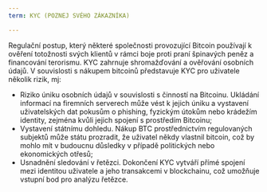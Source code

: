 ```yaml
---
term: KYC (POZNEJ SVÉHO ZÁKAZNÍKA)

---
```

Regulační postup, který některé společnosti provozující Bitcoin používají k ověření totožnosti svých klientů v rámci boje proti praní špinavých peněz a financování terorismu. KYC zahrnuje shromažďování a ověřování osobních údajů. V souvislosti s nákupem bitcoinů představuje KYC pro uživatele několik rizik, mj:


- Riziko úniku osobních údajů v souvislosti s činností na Bitcoinu. Ukládání informací na firemních serverech může vést k jejich úniku a vystavení uživatelských dat pokusům o phishing, fyzickým útokům nebo krádežím identity, zejména kvůli jejich spojení s prostředím Bitcoinu;
- Vystavení státnímu dohledu. Nákup BTC prostřednictvím regulovaných subjektů může státu prozradit, že uživatel někdy vlastnil bitcoin, což by mohlo mít v budoucnu důsledky v případě politických nebo ekonomických otřesů;
- Usnadnění sledování v řetězci. Dokončení KYC vytváří přímé spojení mezi identitou uživatele a jeho transakcemi v blockchainu, což umožňuje vstupní bod pro analýzu řetězce.